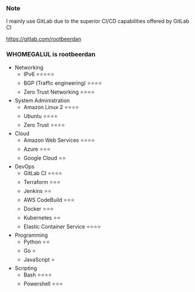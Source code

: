 ### Note

I mainly use GitLab due to the superior CI/CD capabilities offered by GitLab CI

https://gitlab.com/rootbeerdan

### WHOMEGALUL is rootbeerdan

- Networking
  - IPv6 ⭐⭐⭐⭐⭐
  - BGP (Traffic engineering) ⭐⭐⭐⭐
  - Zero Trust Networking ⭐⭐⭐⭐
- System Administration
  - Amazon Linux 2 ⭐⭐⭐⭐
  - Ubuntu ⭐⭐⭐⭐
  - Zero Trust ⭐⭐⭐⭐
- Cloud
  - Amazon Web Services ⭐⭐⭐⭐
  - Azure ⭐⭐⭐
  - Google Cloud ⭐⭐
- DevOps
  - GitLab CI ⭐⭐⭐⭐ 
  - Terraform ⭐⭐⭐
  - Jenkins ⭐⭐
  - AWS CodeBuild ⭐⭐⭐
  - Docker ⭐⭐⭐
  - Kubernetes ⭐⭐
  - Elastic Container Service ⭐⭐⭐⭐
 - Programming
   - Python ⭐⭐
   - Go ⭐
   - JavaScript ⭐
 - Scripting
   - Bash ⭐⭐⭐⭐
   - Powershell ⭐⭐⭐
